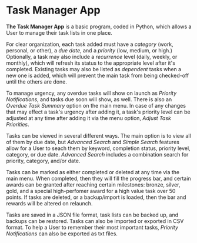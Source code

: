<h1><u></u>Task Manager App</h1></u>

<p><b>The Task Manager App</b> is a basic program, coded in Python, which allows a User to manage their task lists in one place.</p>

<p>For clear organization, each task added must have a <i>category</i> (work, personal, or other), a <i>due date</i>, and a <i>priority</i> (low, medium, or high.)
  Optionally, a task may also include a <i>recurrence</i> level (daily, weekly, or monthly), which will refresh its status to the appropriate level after it's completed.
  Existing tasks may also be listed as <i>dependent</i> tasks when a new one is added, which will prevent the main task from being checked-off until the others are done.</p>

<p>To manage urgency, any overdue tasks will show on launch as <i>Priority Notifications</i>, and tasks due soon will show, as well.
  There is also an <i>Overdue Task Summary</i> option on the main menu. In case of any changes that may effect a task's urgency after adding it, a task's priority level
  can be adjusted at any time after adding it via the menu option, <i>Adjust Task Priorities</i>. </p>

<p>Tasks can be viewed in several different ways. The main option is to view all of them by due date, but <i>Advanced Search</i> and <i>Simple Search</i> features allow
  for a User to seach them by keyword, completion status, priority level, category, or due date. <i>Advanced Search</i> includes a combination search for priority, category,
  and/or date. </p>

<p>Tasks can be marked as either completed or deleted at any time via the main menu. When completed, then they will fill the progress bar, and certain awards can be granted
  after reaching certain milestones: bronze, silver, gold, and a special high-perfomer award for a high value task over 50 points. If tasks are deleted, or a backup/import is
  loaded, then the bar and rewards will be altered on relaunch.</p>

<p>Tasks are saved in a JSON file format, task lists can be backed up, and backups can be restored. Tasks can also be imported or exported in CSV format.
  To help a User to remember their most important tasks, <i>Priority Notifications</i> can also be exported as txt files.</p>

